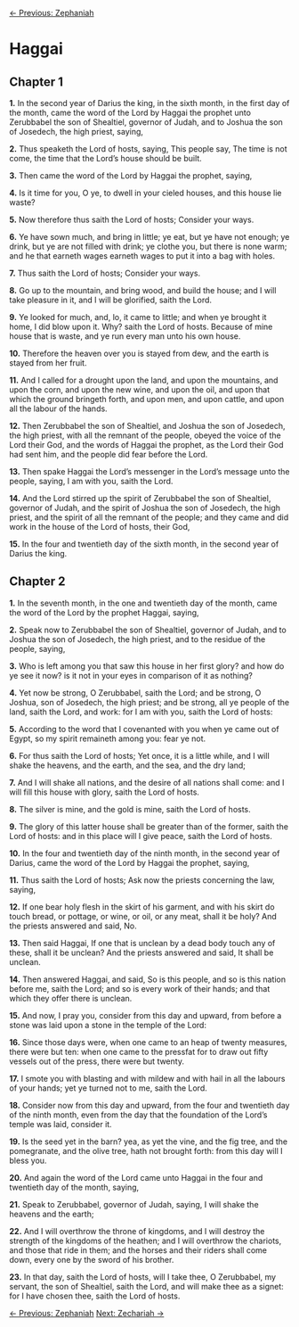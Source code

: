 [← Previous: Zephaniah](./36_Zephaniah.md)

# Haggai <!-- Start Verse Index: 22841 -->

## Chapter 1

**1.** In the second year of Darius the king, in the sixth month, in the first day of the month, came the word of the Lord by Haggai the prophet unto Zerubbabel the son of Shealtiel, governor of Judah, and to Joshua the son of Josedech, the high priest, saying, <!-- Index: 22841 -->

**2.** Thus speaketh the Lord of hosts, saying, This people say, The time is not come, the time that the Lord’s house should be built. <!-- Index: 22842 -->

**3.** Then came the word of the Lord by Haggai the prophet, saying, <!-- Index: 22843 -->

**4.** Is it time for you, O ye, to dwell in your cieled houses, and this house lie waste? <!-- Index: 22844 -->

**5.** Now therefore thus saith the Lord of hosts; Consider your ways. <!-- Index: 22845 -->

**6.** Ye have sown much, and bring in little; ye eat, but ye have not enough; ye drink, but ye are not filled with drink; ye clothe you, but there is none warm; and he that earneth wages earneth wages to put it into a bag with holes. <!-- Index: 22846 -->

**7.** Thus saith the Lord of hosts; Consider your ways. <!-- Index: 22847 -->

**8.** Go up to the mountain, and bring wood, and build the house; and I will take pleasure in it, and I will be glorified, saith the Lord. <!-- Index: 22848 -->

**9.** Ye looked for much, and, lo, it came to little; and when ye brought it home, I did blow upon it. Why? saith the Lord of hosts. Because of mine house that is waste, and ye run every man unto his own house. <!-- Index: 22849 -->

**10.** Therefore the heaven over you is stayed from dew, and the earth is stayed from her fruit. <!-- Index: 22850 -->

**11.** And I called for a drought upon the land, and upon the mountains, and upon the corn, and upon the new wine, and upon the oil, and upon that which the ground bringeth forth, and upon men, and upon cattle, and upon all the labour of the hands. <!-- Index: 22851 -->

**12.** Then Zerubbabel the son of Shealtiel, and Joshua the son of Josedech, the high priest, with all the remnant of the people, obeyed the voice of the Lord their God, and the words of Haggai the prophet, as the Lord their God had sent him, and the people did fear before the Lord. <!-- Index: 22852 -->

**13.** Then spake Haggai the Lord’s messenger in the Lord’s message unto the people, saying, I am with you, saith the Lord. <!-- Index: 22853 -->

**14.** And the Lord stirred up the spirit of Zerubbabel the son of Shealtiel, governor of Judah, and the spirit of Joshua the son of Josedech, the high priest, and the spirit of all the remnant of the people; and they came and did work in the house of the Lord of hosts, their God, <!-- Index: 22854 -->

**15.** In the four and twentieth day of the sixth month, in the second year of Darius the king. <!-- Index: 22855 -->

## Chapter 2

**1.** In the seventh month, in the one and twentieth day of the month, came the word of the Lord by the prophet Haggai, saying, <!-- Index: 22856 -->

**2.** Speak now to Zerubbabel the son of Shealtiel, governor of Judah, and to Joshua the son of Josedech, the high priest, and to the residue of the people, saying, <!-- Index: 22857 -->

**3.** Who is left among you that saw this house in her first glory? and how do ye see it now? is it not in your eyes in comparison of it as nothing? <!-- Index: 22858 -->

**4.** Yet now be strong, O Zerubbabel, saith the Lord; and be strong, O Joshua, son of Josedech, the high priest; and be strong, all ye people of the land, saith the Lord, and work: for I am with you, saith the Lord of hosts: <!-- Index: 22859 -->

**5.** According to the word that I covenanted with you when ye came out of Egypt, so my spirit remaineth among you: fear ye not. <!-- Index: 22860 -->

**6.** For thus saith the Lord of hosts; Yet once, it is a little while, and I will shake the heavens, and the earth, and the sea, and the dry land; <!-- Index: 22861 -->

**7.** And I will shake all nations, and the desire of all nations shall come: and I will fill this house with glory, saith the Lord of hosts. <!-- Index: 22862 -->

**8.** The silver is mine, and the gold is mine, saith the Lord of hosts. <!-- Index: 22863 -->

**9.** The glory of this latter house shall be greater than of the former, saith the Lord of hosts: and in this place will I give peace, saith the Lord of hosts. <!-- Index: 22864 -->

**10.** In the four and twentieth day of the ninth month, in the second year of Darius, came the word of the Lord by Haggai the prophet, saying, <!-- Index: 22865 -->

**11.** Thus saith the Lord of hosts; Ask now the priests concerning the law, saying, <!-- Index: 22866 -->

**12.** If one bear holy flesh in the skirt of his garment, and with his skirt do touch bread, or pottage, or wine, or oil, or any meat, shall it be holy? And the priests answered and said, No. <!-- Index: 22867 -->

**13.** Then said Haggai, If one that is unclean by a dead body touch any of these, shall it be unclean? And the priests answered and said, It shall be unclean. <!-- Index: 22868 -->

**14.** Then answered Haggai, and said, So is this people, and so is this nation before me, saith the Lord; and so is every work of their hands; and that which they offer there is unclean. <!-- Index: 22869 -->

**15.** And now, I pray you, consider from this day and upward, from before a stone was laid upon a stone in the temple of the Lord: <!-- Index: 22870 -->

**16.** Since those days were, when one came to an heap of twenty measures, there were but ten: when one came to the pressfat for to draw out fifty vessels out of the press, there were but twenty. <!-- Index: 22871 -->

**17.** I smote you with blasting and with mildew and with hail in all the labours of your hands; yet ye turned not to me, saith the Lord. <!-- Index: 22872 -->

**18.** Consider now from this day and upward, from the four and twentieth day of the ninth month, even from the day that the foundation of the Lord’s temple was laid, consider it. <!-- Index: 22873 -->

**19.** Is the seed yet in the barn? yea, as yet the vine, and the fig tree, and the pomegranate, and the olive tree, hath not brought forth: from this day will I bless you. <!-- Index: 22874 -->

**20.** And again the word of the Lord came unto Haggai in the four and twentieth day of the month, saying, <!-- Index: 22875 -->

**21.** Speak to Zerubbabel, governor of Judah, saying, I will shake the heavens and the earth; <!-- Index: 22876 -->

**22.** And I will overthrow the throne of kingdoms, and I will destroy the strength of the kingdoms of the heathen; and I will overthrow the chariots, and those that ride in them; and the horses and their riders shall come down, every one by the sword of his brother. <!-- Index: 22877 -->

**23.** In that day, saith the Lord of hosts, will I take thee, O Zerubbabel, my servant, the son of Shealtiel, saith the Lord, and will make thee as a signet: for I have chosen thee, saith the Lord of hosts. <!-- Index: 22878 -->


[← Previous: Zephaniah](./36_Zephaniah.md)
[Next: Zechariah →](./38_Zechariah.md)
